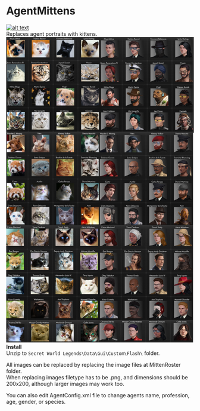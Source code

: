 # AgentMittens  
[![alt text](https://i.imgur.com/812P61A.png "Download")](https://github.com/SecretFox/AgentMittens/releases)  
Replaces agent portraits with kittens.  
[![alt text](Roster.png "Roster")](https://raw.githubusercontent.com/SecretFox/AgentMittens/master/Roster.png)  
**Install**  
Unzip to `Secret World Legends\Data\Gui\Custom\Flash\` folder.
	
All images can be replaced by replacing the image files at MittenRoster folder.  
When replacing images filetype has to be .png, and dimensions should be 200x200, although larger images may work too.  

You can also edit AgentConfig.xml file to change agents name, profession, age, gender, or species.

